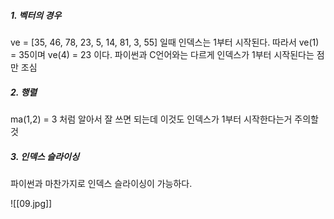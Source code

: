##### 1. 벡터의 경우

ve = [35, 46, 78, 23, 5, 14, 81, 3, 55]
일때 인덱스는 1부터 시작된다. 따라서 ve(1) = 35이며 ve(4) = 23 이다. 파이썬과 C언어와는 다르게 인덱스가 1부터 시작된다는 점만 조심


##### 2. 행렬
ma(1,2) = 3 처럼 알아서 잘 쓰면 되는데 이것도 인덱스가 1부터 시작한다는거 주의할것


##### 3. 인덱스 슬라이싱
파이썬과 마찬가지로 인덱스 슬라이싱이 가능하다.

![[09.jpg]]


